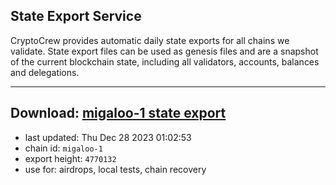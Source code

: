 ## State Export Service
CryptoCrew provides automatic daily state exports for all chains we validate. State export files can be used as genesis files and are a snapshot of the current blockchain state, including all validators, accounts, balances and delegations.

---
**Download: [migaloo-1 state export](https://dl.ccvalidators.com/SERVICE/migaloo/migaloo-1_export_4770132.json)**
---

- last updated: Thu Dec 28 2023 01:02:53
- chain id: `migaloo-1`
- export height: `4770132`
- use for: airdrops, local tests, chain recovery

